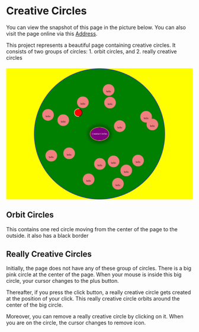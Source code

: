 # Creative Circles
You can view the snapshot of this page in the picture below. You can also visit the page online via this [Address](https://creative-circles-eee4f.web.app/).

This project represents a beautiful page containing creative circles. It consists of two groups of circles: 1. orbit circles, and 2. really creative circles

<img src="./assets/snapshot.png" alt="Page Snapshot" width="700px" style="display: flex; margin: 20px auto;"/>


## Orbit Circles
This contains one red circle moving from the center of the page to the outside. it also has a black border

## Really Creative Circles
Initially, the page does not have any of these group of circles. There is a big pink circle at the center of the page. When your mouse is inside this big circle, your cursor changes to the plus button.

Thereafter, if you press the click button, a really creative circle gets created at the position of your click. This really creative circle orbits around the center of the big circle.

Moreover, you can remove a really creative circle by clicking on it. When you are on the circle, the cursor changes to remove icon.